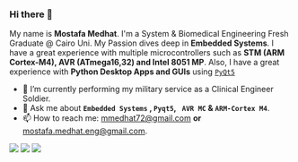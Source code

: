 ### Hi there 👋

My name is **Mostafa Medhat**. I'm a System & Biomedical Engineering Fresh Graduate @ Cairo Uni.
My Passion dives deep in **Embedded Systems**. I have a great experience with multiple microcontrollers such as **STM (ARM Cortex-M4), AVR (ATmega16,32) and Intel 8051 MP**. Also, I have a great experience with **Python Desktop Apps and GUIs** using [`PyQt5`](https://pypi.org/project/PyQt5/)

- 🌱 I’m currently performing my military service as a Clinical Engineer Soldier.
- 💬 Ask me about **`Embedded Systems` , `Pyqt5`, ` AVR MC` & `ARM-Cortex M4`**.
- 📫 How to reach me: mmedhat72@gmail.com **or** mostafa.medhat.eng@gmail.com.


![](http://github-profile-summary-cards.vercel.app/api/cards/profile-details?username=Mostafa-Medhat&theme=dracula)
![](http://github-profile-summary-cards.vercel.app/api/cards/repos-per-language?username=Mostafa-Medhat&theme=dracula)
![](http://github-profile-summary-cards.vercel.app/api/cards/productive-time?username=Mostafa-Medhat&theme=dracula&utcOffset=8)
